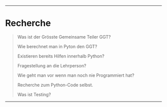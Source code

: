 ---

# Recherche

> Was ist der Grösste Gemeinsame Teiler GGT?
> 
> Wie berechnet man in Pyton den GGT?
> 
> Existieren bereits Hilfen innerhalb Python?
> 
> Fragestellung an die Lehrperson?
> 
> Wie geht man vor wenn man noch nie Programmiert hat?
> 
> Recherche zum Python-Code selbst.
> 
> Was ist Testing?
> 

---